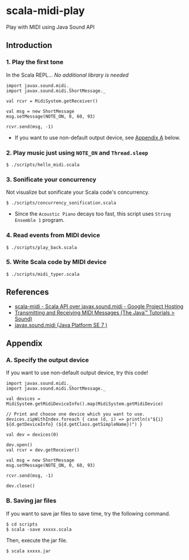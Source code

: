 scala-midi-play
====

Play with MIDI using Java Sound API


## Introduction

### 1. Play the first tone

In the Scala REPL... *No additional library is needed*

```
import javax.sound.midi._
import javax.sound.midi.ShortMessage._

val rcvr = MidiSystem.getReceiver()

val msg = new ShortMessage
msg.setMessage(NOTE_ON, 0, 60, 93)

rcvr.send(msg, -1)
```

- If you want to use non-default output device, see [Appendix A](https://github.com/mogproject/scala-midi-play#a-specify-the-output-device) below.


### 2. Play music just using `NOTE_ON` and `Thread.sleep`

```
$ ./scripts/hello_midi.scala
```

### 3. Sonificate your concurrency

Not visualize but sonificate your Scala code's concurrency.

```
$ ./scripts/concurrency_sonification.scala
```

- Since the `Acoustic Piano` decays too fast, this script uses `String Ensemble 1` program.

### 4. Read events from MIDI device

```
$ ./scripts/play_back.scala
```

### 5. Write Scala code by MIDI device

```
$ ./scripts/midi_typer.scala
```

## References

- [scala-midi - Scala API over javax.sound.midi - Google Project Hosting](https://code.google.com/p/scala-midi/) 
- [Transmitting and Receiving MIDI Messages (The Java™ Tutorials > Sound)](http://docs.oracle.com/javase/tutorial/sound/MIDI-messages.html)
- [javax.sound.midi (Java Platform SE 7 )](http://docs.oracle.com/javase/7/docs/api/javax/sound/midi/package-summary.html)

## Appendix

### A. Specify the output device

If you want to use non-default output device, try this code!

```
import javax.sound.midi._
import javax.sound.midi.ShortMessage._

val devices = MidiSystem.getMidiDeviceInfo().map(MidiSystem.getMidiDevice)

// Print and choose one device which you want to use.
devices.zipWithIndex.foreach { case (d, i) => println(s"${i} ${d.getDeviceInfo} (${d.getClass.getSimpleName})") }

val dev = devices(0)

dev.open()
val rcvr = dev.getReceiver()

val msg = new ShortMessage
msg.setMessage(NOTE_ON, 0, 60, 93)

rcvr.send(msg, -1)

dev.close()
```

### B. Saving jar files

If you want to save jar files to save time, try the following command.

```
$ cd scripts
$ scala -save xxxxx.scala
```

Then, execute the jar file.

```
$ scala xxxxx.jar
```

